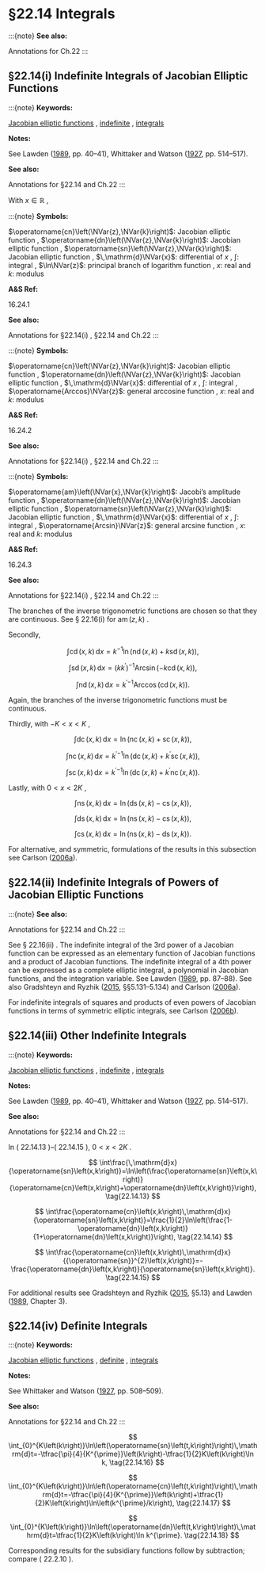 # §22.14 Integrals

:::{note}
**See also:**

Annotations for Ch.22
:::


## §22.14(i) Indefinite Integrals of Jacobian Elliptic Functions

:::{note}
**Keywords:**

[Jacobian elliptic functions](http://dlmf.nist.gov/search/search?q=Jacobian%20elliptic%20functions) , [indefinite](http://dlmf.nist.gov/search/search?q=indefinite) , [integrals](http://dlmf.nist.gov/search/search?q=integrals)

**Notes:**

See Lawden ([1989](./bib/L.html#bib1385 "Elliptic Functions and Applications"), pp. 40–41), Whittaker and Watson ([1927](./bib/W.html#bib2404 "A Course of Modern Analysis"), pp. 514–517).

**See also:**

Annotations for §22.14 and Ch.22
:::

With $x\in\mathbb{R}$ ,

:::{note}
**Symbols:**

$\operatorname{cn}\left(\NVar{z},\NVar{k}\right)$: Jacobian elliptic function , $\operatorname{dn}\left(\NVar{z},\NVar{k}\right)$: Jacobian elliptic function , $\operatorname{sn}\left(\NVar{z},\NVar{k}\right)$: Jacobian elliptic function , $\,\mathrm{d}\NVar{x}$: differential of $x$ , $\int$: integral , $\ln\NVar{z}$: principal branch of logarithm function , $x$: real and $k$: modulus

**A&S Ref:**

16.24.1

**See also:**

Annotations for §22.14(i) , §22.14 and Ch.22
:::

:::{note}
**Symbols:**

$\operatorname{cn}\left(\NVar{z},\NVar{k}\right)$: Jacobian elliptic function , $\operatorname{dn}\left(\NVar{z},\NVar{k}\right)$: Jacobian elliptic function , $\,\mathrm{d}\NVar{x}$: differential of $x$ , $\int$: integral , $\operatorname{Arccos}\NVar{z}$: general arccosine function , $x$: real and $k$: modulus

**A&S Ref:**

16.24.2

**See also:**

Annotations for §22.14(i) , §22.14 and Ch.22
:::

:::{note}
**Symbols:**

$\operatorname{am}\left(\NVar{x},\NVar{k}\right)$: Jacobi’s amplitude function , $\operatorname{dn}\left(\NVar{z},\NVar{k}\right)$: Jacobian elliptic function , $\operatorname{sn}\left(\NVar{z},\NVar{k}\right)$: Jacobian elliptic function , $\,\mathrm{d}\NVar{x}$: differential of $x$ , $\int$: integral , $\operatorname{Arcsin}\NVar{z}$: general arcsine function , $x$: real and $k$: modulus

**A&S Ref:**

16.24.3

**See also:**

Annotations for §22.14(i) , §22.14 and Ch.22
:::

The branches of the inverse trigonometric functions are chosen so that they are continuous. See § 22.16(i) for $\operatorname{am}\left(z,k\right)$ .

Secondly,


<a id="E4"></a>
$$
\int\operatorname{cd}\left(x,k\right)\,\mathrm{d}x=k^{-1}\ln\left(\operatorname{nd}\left(x,k\right)+k\operatorname{sd}\left(x,k\right)\right), \tag{22.14.4}
$$


<a id="E5"></a>
$$
\int\operatorname{sd}\left(x,k\right)\,\mathrm{d}x=(kk^{\prime})^{-1}\operatorname{Arcsin}\left(-k\operatorname{cd}\left(x,k\right)\right), \tag{22.14.5}
$$


<a id="E6"></a>
$$
\int\operatorname{nd}\left(x,k\right)\,\mathrm{d}x={k^{\prime}}^{-1}\operatorname{Arccos}\left(\operatorname{cd}\left(x,k\right)\right). \tag{22.14.6}
$$

Again, the branches of the inverse trigonometric functions must be continuous.

Thirdly, with $-K<x<K$ ,


<a id="E7"></a>
$$
\int\operatorname{dc}\left(x,k\right)\,\mathrm{d}x=\ln\left(\operatorname{nc}\left(x,k\right)+\operatorname{sc}\left(x,k\right)\right), \tag{22.14.7}
$$


<a id="E8"></a>
$$
\int\operatorname{nc}\left(x,k\right)\,\mathrm{d}x={k^{\prime}}^{-1}\ln\left(\operatorname{dc}\left(x,k\right)+k^{\prime}\operatorname{sc}\left(x,k\right)\right), \tag{22.14.8}
$$


<a id="E9"></a>
$$
\int\operatorname{sc}\left(x,k\right)\,\mathrm{d}x={k^{\prime}}^{-1}\ln\left(\operatorname{dc}\left(x,k\right)+k^{\prime}\operatorname{nc}\left(x,k\right)\right). \tag{22.14.9}
$$

Lastly, with $0<x<2K$ ,


<a id="E10"></a>
$$
\int\operatorname{ns}\left(x,k\right)\,\mathrm{d}x=\ln\left(\operatorname{ds}\left(x,k\right)-\operatorname{cs}\left(x,k\right)\right), \tag{22.14.10}
$$


<a id="E11"></a>
$$
\int\operatorname{ds}\left(x,k\right)\,\mathrm{d}x=\ln\left(\operatorname{ns}\left(x,k\right)-\operatorname{cs}\left(x,k\right)\right), \tag{22.14.11}
$$


<a id="E12"></a>
$$
\int\operatorname{cs}\left(x,k\right)\,\mathrm{d}x=\ln\left(\operatorname{ns}\left(x,k\right)-\operatorname{ds}\left(x,k\right)\right). \tag{22.14.12}
$$

For alternative, and symmetric, formulations of the results in this subsection see Carlson ([2006a](./bib/C.html#bib447 "Some reformulated properties of Jacobian elliptic functions")).


## §22.14(ii) Indefinite Integrals of Powers of Jacobian Elliptic Functions

:::{note}
**See also:**

Annotations for §22.14 and Ch.22
:::

See § 22.16(ii) . The indefinite integral of the 3rd power of a Jacobian function can be expressed as an elementary function of Jacobian functions and a product of Jacobian functions. The indefinite integral of a 4th power can be expressed as a complete elliptic integral, a polynomial in Jacobian functions, and the integration variable. See Lawden ([1989](./bib/L.html#bib1385 "Elliptic Functions and Applications"), pp. 87–88). See also Gradshteyn and Ryzhik ([2015](./bib/G.html#bib972 "Table of integrals, series, and products"), §§5.131–5.134) and Carlson ([2006a](./bib/C.html#bib447 "Some reformulated properties of Jacobian elliptic functions")).

For indefinite integrals of squares and products of even powers of Jacobian functions in terms of symmetric elliptic integrals, see Carlson ([2006b](./bib/C.html#bib448 "Table of integrals of squared Jacobian elliptic functions and reductions of related hypergeometric R -functions")).


## §22.14(iii) Other Indefinite Integrals

:::{note}
**Keywords:**

[Jacobian elliptic functions](http://dlmf.nist.gov/search/search?q=Jacobian%20elliptic%20functions) , [indefinite](http://dlmf.nist.gov/search/search?q=indefinite) , [integrals](http://dlmf.nist.gov/search/search?q=integrals)

**Notes:**

See Lawden ([1989](./bib/L.html#bib1385 "Elliptic Functions and Applications"), pp. 40–41), Whittaker and Watson ([1927](./bib/W.html#bib2404 "A Course of Modern Analysis"), pp. 514–517).

**See also:**

Annotations for §22.14 and Ch.22
:::

In ( 22.14.13 )–( 22.14.15 ), $0<x<2K$ .


<a id="E13"></a>
$$
\int\frac{\,\mathrm{d}x}{\operatorname{sn}\left(x,k\right)}=\ln\left(\frac{\operatorname{sn}\left(x,k\right)}{\operatorname{cn}\left(x,k\right)+\operatorname{dn}\left(x,k\right)}\right), \tag{22.14.13}
$$


<a id="E14"></a>
$$
\int\frac{\operatorname{cn}\left(x,k\right)\,\mathrm{d}x}{\operatorname{sn}\left(x,k\right)}=\frac{1}{2}\ln\left(\frac{1-\operatorname{dn}\left(x,k\right)}{1+\operatorname{dn}\left(x,k\right)}\right), \tag{22.14.14}
$$


<a id="E15"></a>
$$
\int\frac{\operatorname{cn}\left(x,k\right)\,\mathrm{d}x}{{\operatorname{sn}}^{2}\left(x,k\right)}=-\frac{\operatorname{dn}\left(x,k\right)}{\operatorname{sn}\left(x,k\right)}. \tag{22.14.15}
$$

For additional results see Gradshteyn and Ryzhik ([2015](./bib/G.html#bib972 "Table of integrals, series, and products"), §5.13) and Lawden ([1989](./bib/L.html#bib1385 "Elliptic Functions and Applications"), Chapter 3).


## §22.14(iv) Definite Integrals

:::{note}
**Keywords:**

[Jacobian elliptic functions](http://dlmf.nist.gov/search/search?q=Jacobian%20elliptic%20functions) , [definite](http://dlmf.nist.gov/search/search?q=definite) , [integrals](http://dlmf.nist.gov/search/search?q=integrals)

**Notes:**

See Whittaker and Watson ([1927](./bib/W.html#bib2404 "A Course of Modern Analysis"), pp. 508–509).

**See also:**

Annotations for §22.14 and Ch.22
:::


<a id="E16"></a>
$$
\int_{0}^{K\left(k\right)}\ln\left(\operatorname{sn}\left(t,k\right)\right)\,\mathrm{d}t=-\tfrac{\pi}{4}{K^{\prime}}\left(k\right)-\tfrac{1}{2}K\left(k\right)\ln k, \tag{22.14.16}
$$


<a id="E17"></a>
$$
\int_{0}^{K\left(k\right)}\ln\left(\operatorname{cn}\left(t,k\right)\right)\,\mathrm{d}t=-\tfrac{\pi}{4}{K^{\prime}}\left(k\right)+\tfrac{1}{2}K\left(k\right)\ln\left(k^{\prime}/k\right), \tag{22.14.17}
$$


<a id="E18"></a>
$$
\int_{0}^{K\left(k\right)}\ln\left(\operatorname{dn}\left(t,k\right)\right)\,\mathrm{d}t=\tfrac{1}{2}K\left(k\right)\ln k^{\prime}. \tag{22.14.18}
$$

Corresponding results for the subsidiary functions follow by subtraction; compare ( 22.2.10 ).
